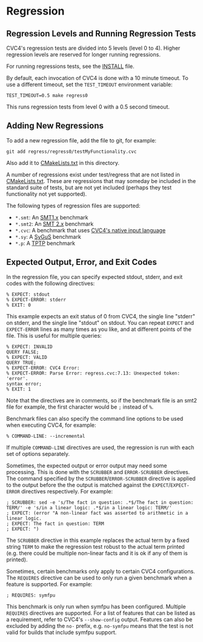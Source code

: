 # Regression

## Regression Levels and Running Regression Tests

CVC4's regression tests are divided into 5 levels (level 0 to 4). Higher
regression levels are reserved for longer running regressions. 

For running regressions tests, 
see the [INSTALL](https://github.com/CVC4/CVC4/blob/master/INSTALL.md#testing-cvc4) file.

By default, each invocation of CVC4 is done with a 10 minute timeout. To use a
different timeout, set the `TEST_TIMEOUT` environment variable:

```
TEST_TIMEOUT=0.5 make regress0
```

This runs regression tests from level 0 with a 0.5 second timeout.

## Adding New Regressions

To add a new regression file, add the file to git, for example:

```
git add regress/regress0/testMyFunctionality.cvc
```

Also add it to [CMakeLists.txt](CMakeLists.txt) in this directory.

A number of regressions exist under test/regress that are not listed in
[CMakeLists.txt](CMakeLists.txt). These are regressions that may someday be
included in the standard suite of tests, but are not yet included (perhaps they
test functionality not yet supported).

The following types of regression files are supported:

- `*.smt`: An [SMT1.x](http://smtlib.cs.uiowa.edu/papers/format-v1.2-r06.08.30.pdf) benchmark
- `*.smt2`: An [SMT 2.x](http://smtlib.cs.uiowa.edu/papers/smt-lib-reference-v2.6-r2017-07-18.pdf) benchmark
- `*.cvc`: A benchmark that uses [CVC4's native input language](https://github.com/CVC4/CVC4/wiki/CVC4-Native-Input-Language)
- `*.sy`: A [SyGuS](http://sygus.seas.upenn.edu/files/SyGuS-IF.pdf) benchmark
- `*.p`: A [TPTP](http://www.cs.miami.edu/~tptp/TPTP/SyntaxBNF.html) benchmark

## Expected Output, Error, and Exit Codes

In the regression file, you can specify expected stdout, stderr, and exit codes
with the following directives:

```
% EXPECT: stdout
% EXPECT-ERROR: stderr
% EXIT: 0
```

This example expects an exit status of 0 from CVC4, the single line "stderr" on
stderr, and the single line "stdout" on stdout. You can repeat `EXPECT` and
`EXPECT-ERROR` lines as many times as you like, and at different points of the
file.  This is useful for multiple queries:

```
% EXPECT: INVALID
QUERY FALSE;
% EXPECT: VALID
QUERY TRUE;
% EXPECT-ERROR: CVC4 Error:
% EXPECT-ERROR: Parse Error: regress.cvc:7.13: Unexpected token: 'error'.
syntax error;
% EXIT: 1
```

Note that the directives are in comments, so if the benchmark file is an smt2
file for example, the first character would be `;` instead of `%`.

Benchmark files can also specify the command line options to be used when
executing CVC4, for example:

```
% COMMAND-LINE: --incremental
```

If multiple `COMMAND-LINE` directives are used, the regression is run with each
set of options separately.

Sometimes, the expected output or error output may need some processing. This
is done with the `SCRUBBER` and `ERROR-SCRUBBER` directives. The command
specified by the `SCRUBBER`/`ERROR-SCRUBBER` directive is applied to the output
before the the output is matched against the `EXPECT`/`EXPECT-ERROR` directives
respectively. For example:

```
; SCRUBBER: sed -e 's/The fact in question: .*$/The fact in question: TERM/' -e 's/in a linear logic: .*$/in a linear logic: TERM/'
; EXPECT: (error "A non-linear fact was asserted to arithmetic in a linear logic.
; EXPECT: The fact in question: TERM
; EXPECT: ")
```

The `SCRUBBER` directive in this example replaces the actual term by a fixed
string `TERM` to make the regression test robust to the actual term printed
(e.g. there could be multiple non-linear facts and it is ok if any of them is
printed).

Sometimes, certain benchmarks only apply to certain CVC4
configurations. The `REQUIRES` directive can be used to only run
a given benchmark when a feature is supported. For example:

```
; REQUIRES: symfpu
```

This benchmark is only run when symfpu has been configured.  Multiple
`REQUIRES` directives are supported. For a list of features that can be listed
as a requirement, refer to CVC4's `--show-config` output. Features can also be
excluded by adding the `no-` prefix, e.g. `no-symfpu` means that the test is
not valid for builds that include symfpu support.
